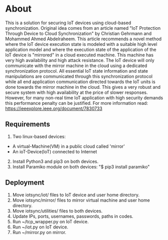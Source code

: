 # About
This is a solution for securing IoT devices using cloud-based synchronization.
Original idea comes from an article named "IoT Protection Through Device to Cloud Synchronization" by Christian Gehrmann and Mohammed Ahmed Abdelraheem. This article recommends a novel method where the IoT device execution state is modeled with a suitable high level application model and where the execution state of the application of the IoT device is "mirrored" in a cloud executed machine. This machine has very high availability and high attack resistance. The IoT device will only communicate with the mirror machine in the cloud using a dedicated synchronization protocol. All essential IoT state information and state manipulations are communicated through this synchronization protocol while all end application communication directed towards the IoT units is done towards the mirror machine in the cloud. This gives a very robust and secure system with high availability at the price of slower responses. However, for many non-real time IoT application with high security demands this performance penalty can be justified.
For more information read: https://ieeexplore.ieee.org/document/7830733

## Requirements
1. Two linux-based devices:
- A virtual-Machine(VM) in a public cloud called 'mirror'
- An ioT-Device(IoT) connected to Internet
2. Install Python3 and pip3 on both devices.
3. Install Paramiko module on both devices: "$ pip3 install paramiko"

## Deployment
1. Move iotsync/iot/ files to IoT device and user home directory.
2. Move iotsync/mirror/ files to mirror virtual machine and user home directory.
3. Move iotsync/utilities/ files to both devices.
4. Update IPs, ports, usernames, passwords, paths in codes.
5. Run ~/tcp_wrapper.py on IoT device.
6. Run ~/iot.py on IoT device.
7. Run ~/mirror.py on mirror.
